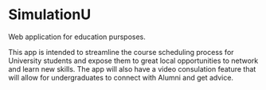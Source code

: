 # SimulationU


Web application for education pursposes. 

This app is intended to streamline the course scheduling process for University students and expose them to great local opportunities to network and learn new skills. The app will also have a video consulation feature that will allow for undergraduates to connect with Alumni and get advice. 

